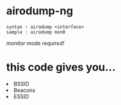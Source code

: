 # airodump-ng
    syntax : airodump <interface>
    sample : airodump mon0

*monitor mode required!*

# this code gives you...
<li>BSSID</li>
<li>Beacons</li>
<li>ESSID</li>